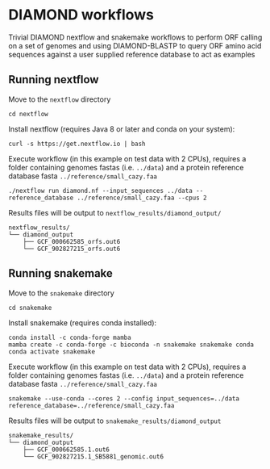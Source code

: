 # DIAMOND workflows

Trivial DIAMOND nextflow and snakemake workflows to perform ORF calling on a 
set of genomes and using DIAMOND-BLASTP to query ORF amino acid sequences 
against a user supplied reference database to act as examples

## Running nextflow

Move to the `nextflow` directory

    cd nextflow

Install nextflow (requires Java 8 or later and conda on your system):

    curl -s https://get.nextflow.io | bash

Execute workflow (in this example on test data with 2 CPUs), requires a folder
containing genomes fastas (i.e. `../data`) and a protein reference database fasta `../reference/small_cazy.faa`

    ./nextflow run diamond.nf --input_sequences ../data --reference_database ../reference/small_cazy.faa --cpus 2

Results files will be output to `nextflow_results/diamond_output/`

    nextflow_results/
    └── diamond_output
        ├── GCF_000662585_orfs.out6
        └── GCF_902827215_orfs.out6

## Running snakemake

Move to the `snakemake` directory
    
    cd snakemake

Install snakemake (requires conda installed):
    
    conda install -c conda-forge mamba
    mamba create -c conda-forge -c bioconda -n snakemake snakemake conda
    conda activate snakemake
 
Execute workflow (in this example on test data with 2 CPUs), requires a folder
containing genomes fastas (i.e. `../data`) and a protein reference database fasta `../reference/small_cazy.faa`

    snakemake --use-conda --cores 2 --config input_sequences=../data reference_database=../reference/small_cazy.faa  

Results files will be output to `snakemake_results/diamond_output`

    snakemake_results/
    └── diamond_output
        ├── GCF_000662585.1.out6
        └── GCF_902827215.1_SB5881_genomic.out6

